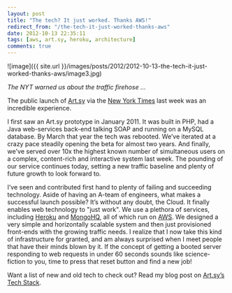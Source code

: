 ```yaml
---
layout: post
title: "The tech? It just worked. Thanks AWS!"
redirect_from: "/the-tech-it-just-worked-thanks-aws"
date: 2012-10-13 22:35:11
tags: [aws, art.sy, heroku, architecture]
comments: true
---
```

![image]({{ site.url }}/images/posts/2012/2012-10-13-the-tech-it-just-worked-thanks-aws/image3.jpg)

_The NYT warned us about the traffic firehose  ..._

The public launch of [Art.sy](https://artsy.net) via the [New York Times](http://www.nytimes.com/2012/10/09/arts/design/artsy-is-mapping-the-world-of-art-on-the-web.html) last week was an incredible experience.

I first saw an Art.sy prototype in January 2011. It was built in PHP, had a Java web-services back-end talking SOAP and running on a MySQL database. By March that year the tech was rebooted. We’ve iterated at a crazy pace steadily opening the beta for almost two years. And finally, we've served over 10x the highest known number of simultaneous users on a complex, content-rich and interactive system last week. The pounding of our service continues today, setting a new traffic baseline and plenty of future growth to look forward to.

I’ve seen and contributed first hand to plenty of failing and succeeding technology. Aside of having an A-team of engineers, what makes a successful launch possible? It’s without any doubt, the Cloud. It finally enables web technology to "just work". We use a plethora of services, including [Heroku](http://heroku.com/) and [MongoHQ](http://mongohq.com/), all of which run on [AWS](http://aws.amazon.com/). We designed a very simple and horizontally scalable system and then just provisioned front-ends with the growing traffic needs. I realize that I now take this kind of infrastructure for granted, and am always surprised when I meet people that have their minds blown by it. If the concept of getting a booted server responding to web requests in under 60 seconds sounds like science-fiction to you, time to press that reset button and find a new job!

Want a list of new and old tech to check out? Read my blog post on [Art.sy’s Tech Stack](http://artsy.github.com/blog/2012/10/10/artsy-technology-stack/).
